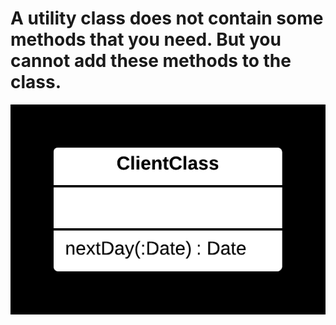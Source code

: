 ﻿# A utility class does not contain some methods that you need. But you cannot add these methods to the class.

![File](file.png)